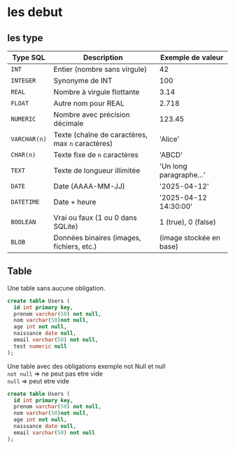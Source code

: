 # les debut

## les type
| Type SQL         | Description                                      | Exemple de valeur             |
|------------------|-------------------------------------------------|------------------------------|
| `INT`            | Entier (nombre sans virgule)                    | 42                            |
| `INTEGER`        | Synonyme de INT                                 | 100                           |
| `REAL`           | Nombre à virgule flottante                      | 3.14                          |
| `FLOAT`          | Autre nom pour REAL                             | 2.718                         |
| `NUMERIC`        | Nombre avec précision décimale                  | 123.45                        |
| `VARCHAR(n)`     | Texte (chaîne de caractères, max `n` caractères)| 'Alice'                       |
| `CHAR(n)`        | Texte fixe de `n` caractères                    | 'ABCD'                        |
| `TEXT`           | Texte de longueur illimitée                     | 'Un long paragraphe...'       |
| `DATE`           | Date (AAAA-MM-JJ)                               | '2025-04-12'                  |
| `DATETIME`       | Date + heure                                    | '2025-04-12 14:30:00'         |
| `BOOLEAN`        | Vrai ou faux (1 ou 0 dans SQLite)               | 1 (true), 0 (false)           |
| `BLOB`           | Données binaires (images, fichiers, etc.)       | (image stockée en base)       |


## Table

Une table sans aucune obligation.
```sql
create table Users (
  id int primary key,
  prenom varchar(50) not null,
  nom varchar(50)not null,
  age int not null,
  naissance date null,
  email varchar(50) not null, 
  test numeric null
);
```
Une table avec des obligations exemple not Null et null <br>
``not null`` => ne peut pas etre vide <br>
``null`` => peut etre vide 
```sql
create table Users (
  id int primary key,
  prenom varchar(50) not null,
  nom varchar(50)not null,
  age int not null,
  naissance date null,
  email varchar(50) not null 
);
```